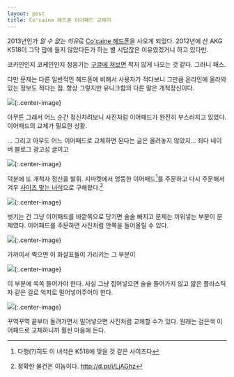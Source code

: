 ```yaml
---
layout: post
title: Co'caine 헤드폰 이어패드 교체기
---
```


2013년인가 *알 수 없는 이유*로 [Co'caine 헤드폰](http://www.co-caine.eu/en/home.html)을 사오게 되었다. 2012년에 산 AKG K518이 그닥 맘에 들지 않았다든가 하는 별 시답잖은 이유였겠거니 하고 있다만.

코카인인지 코케인인지 청음기는 [구글에 쳐보면](https://lmgtfy.com/?q=코케인%20헤드폰) 적지 않게 나오는 것 같다. 그러니 패스.

다만 문제는 다른 일반적인 헤드폰에 비해서 사용자가 적다보니 그만큼 온라인에 올라와 있는 정보도 적다는 점. 항상 그렇지만 유니크함의 다른 말은 개척정신이다.

![](http://d.pr/i/01l1a+){:.center-image}

아무튼 그래서 어느 순간 정신차려보니 사진처럼 이어패드가 완전히 부스러지고 있었다. 이어패드의 교체가 필요한 상황.

… 그리고 아무도 어느 이어패드로 교체하면 된다는 글은 올려놓지 않았지... 죄다 네이버 블로그 광고성 글이고

![](https://d.pr/i/aqosy+){:.center-image}

덕분에 또 개척자 정신을 발휘. 지마켓에서 엉뚱한 이어패드[^1]를 주문하고 다시 주문해서 겨우 [사이즈 맞는 녀석](http://item.gmarket.co.kr/detailview/item.asp?goodscode=214956034)으로 구해왔다.[^2]

[^1]: 다행(?)히도 이 녀석은 K518에 맞을 것 같은 사이즈다

[^2]: 정확한 물건은 이놈이다. http://d.pr/i/LjAGhz

![](http://d.pr/i/Tl5arm+){:.center-image}

벗기는 건 그냥 이어패드를 바깥쪽으로 당기면 술술 빠지고 문제는 끼워넣는 부분이 문제였다. 이어패드를 주문하면 사진처럼 안쪽을 들어올릴 수 있다.

![](http://d.pr/i/WLxdYO+){:.center-image}

가까이서 찍으면 이 화살표들이 가리키는 그 부분이

![](http://d.pr/i/lXZPlZ+){:.center-image}

이 부분에 쏙쏙 들어가야 한다. 사실 그냥 집어넣으면 술술 들어가지 않고 얇은 플라스틱 자 같은 걸로 억지로 밀어넣어주어야 한다.

![](http://d.pr/i/YHOvyj+){:.center-image}

꾸역꾸역 끝부터 돌려가면서 밀어넣으면 사진처럼 교체할 수가 있다. 원래는 검은색 이어패드로 교체하니까 훨씬 마음에 든다.